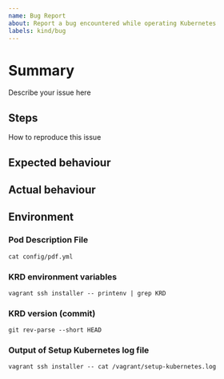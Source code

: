 ```yaml
---
name: Bug Report
about: Report a bug encountered while operating Kubernetes
labels: kind/bug
---
```


<!--
Please, be ready for followup questions, and please respond in a timely
manner.  If we can't reproduce a bug or think a feature already exists, we
might close your issue.  If we're wrong, PLEASE feel free to reopen it and
explain why.
-->

# Summary

Describe your issue here

## Steps

How to reproduce this issue

## Expected behaviour

## Actual behaviour

## Environment

### Pod Description File

`cat config/pdf.yml`

### KRD environment variables

`vagrant ssh installer -- printenv | grep KRD`

### KRD version (commit)

`git rev-parse --short HEAD`

### Output of Setup Kubernetes log file

<!-- We recommend using snippets services like https://gist.github.com/ etc. -->

`vagrant ssh installer -- cat /vagrant/setup-kubernetes.log`
